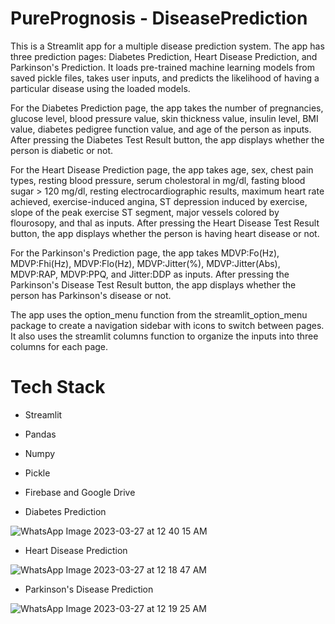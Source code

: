 # PurePrognosis - DiseasePrediction

This is a Streamlit app for a multiple disease prediction system. The app has three prediction pages: Diabetes Prediction, Heart Disease Prediction, and Parkinson's Prediction. It loads pre-trained machine learning models from saved pickle files, takes user inputs, and predicts the likelihood of having a particular disease using the loaded models.

For the Diabetes Prediction page, the app takes the number of pregnancies, glucose level, blood pressure value, skin thickness value, insulin level, BMI value, diabetes pedigree function value, and age of the person as inputs. After pressing the Diabetes Test Result button, the app displays whether the person is diabetic or not.

For the Heart Disease Prediction page, the app takes age, sex, chest pain types, resting blood pressure, serum cholestoral in mg/dl, fasting blood sugar > 120 mg/dl, resting electrocardiographic results, maximum heart rate achieved, exercise-induced angina, ST depression induced by exercise, slope of the peak exercise ST segment, major vessels colored by flourosopy, and thal as inputs. After pressing the Heart Disease Test Result button, the app displays whether the person is having heart disease or not.

For the Parkinson's Prediction page, the app takes MDVP:Fo(Hz), MDVP:Fhi(Hz), MDVP:Flo(Hz), MDVP:Jitter(%), MDVP:Jitter(Abs), MDVP:RAP, MDVP:PPQ, and Jitter:DDP as inputs. After pressing the Parkinson's Disease Test Result button, the app displays whether the person has Parkinson's disease or not.

The app uses the option_menu function from the streamlit_option_menu package to create a navigation sidebar with icons to switch between pages. It also uses the streamlit columns function to organize the inputs into three columns for each page.


# Tech Stack
* Streamlit
* Pandas
* Numpy
* Pickle
* Firebase and Google Drive

* Diabetes Prediction 

![WhatsApp Image 2023-03-27 at 12 40 15 AM](https://user-images.githubusercontent.com/93329536/227798599-f725dd87-61a0-4c34-a6ed-387255195729.jpeg)


* Heart Disease Prediction

![WhatsApp Image 2023-03-27 at 12 18 47 AM](https://user-images.githubusercontent.com/93329536/227798358-f3b0fb90-9747-4f18-b9b5-45c21aa23a43.jpeg)


* Parkinson's Disease Prediction

![WhatsApp Image 2023-03-27 at 12 19 25 AM](https://user-images.githubusercontent.com/93329536/227798407-04c97eed-b372-4233-a4c9-5245bbacf288.jpeg)


